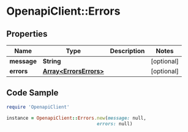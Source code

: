 # OpenapiClient::Errors

## Properties

Name | Type | Description | Notes
------------ | ------------- | ------------- | -------------
**message** | **String** |  | [optional] 
**errors** | [**Array&lt;ErrorsErrors&gt;**](ErrorsErrors.md) |  | [optional] 

## Code Sample

```ruby
require 'OpenapiClient'

instance = OpenapiClient::Errors.new(message: null,
                                 errors: null)
```


